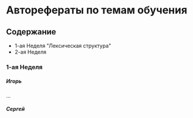 # Авторефераты по темам обучения

## Содержание
* 1-ая Неделя "Лексическая структура"
* 2-ая Неделя

### 1-ая Неделя
##### Игорь
...
##### Сергей
